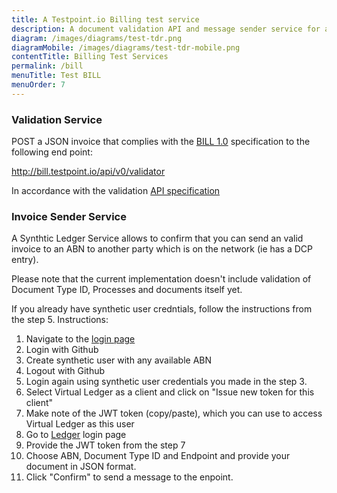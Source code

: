 ```yaml
---
title: A Testpoint.io Billing test service
description: A document validation API and message sender service for ausdigital.org billing specification implementers.
diagram: /images/diagrams/test-tdr.png
diagramMobile: /images/diagrams/test-tdr-mobile.png
contentTitle: Billing Test Services
permalink: /bill
menuTitle: Test BILL
menuOrder: 7
---
```

### Validation Service

POST a JSON invoice that complies with the [BILL 1.0](http://ausdigital.org/specs/ausdigital-bill/1.0/) specification to the following end point:

http://bill.testpoint.io/api/v0/validator

In accordance with the validation [API specification](http://swagger.testpoint.io/?url=http://ausdigital.org/specs/ausdigital-syn-json/1.0/swagger.json)

### Invoice Sender Service

A Synthtic Ledger Service allows to confirm that you can send an valid invoice to an ABN to another party which is on the network (ie has a DCP entry). 

Please note that the current implementation doesn't include validation of Document Type ID, Processes and documents itself yet.

If you already have synthetic user credntials, follow the instructions from the step 5.
Instructions:

1.  Navigate to the [login page](https://idp.testpoint.io/login/)
2.  Login with Github
3.  Create synthetic user with any available ABN
4.  Logout with Github
5.  Login again using synthetic user credentials you made in the step 3.
6.  Select Virtual Ledger as a client and click on "Issue new token for this client"
7.  Make note of the JWT token (copy/paste), which you can use to access Virtual Ledger as this user
8.  Go to [Ledger](http://ledger.testpoint.io/login) login page
9.  Provide the JWT token from the step 7
10. Choose ABN, Document Type ID and Endpoint and provide your document in JSON format.
11. Click "Confirm" to send a message to the enpoint.
